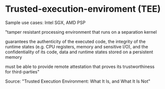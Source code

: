 # Trusted-execution-enviroment (TEE)

Sample use cases: Intel SGX, AMD PSP

"tamper resistant processing environment that runs on a separation
kernel

guarantees the authenticity of the executed code, the
integrity of the runtime states (e.g. CPU registers, memory
and sensitive I/O), and the confidentiality of its code, data
and runtime states stored on a persistent memory

must be able to provide remote attestation that proves its
trustworthiness for third-parties"

Source: "Trusted Execution Environment: What It Is, and What It Is Not"
